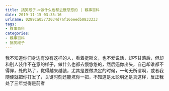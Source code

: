 ```yaml
---
title: 搞笑段子->做什么也都去慢悠悠的 | 糗事百科
date: 2019-11-15 03:35:16
urlname: 0289ca05773034d7af166eedb0833333
tags: 
- 糗事百科
categories:
- 糗事百科
- 搞笑段子
---
```

我不知道你们身边有没有这样的人，看着挺斯文，也不爱说话，却不甘落后，但却和别人装作不在意的样子，做什么也都去慢悠悠的，然后逼你出头，自己却谁都不得罪，处的熟了，觉得越来越装，尤其是要做决定的时候，一句无所谓啊，或者我随便就把你打发了，关键时刻还能坑你一把，不知道是太聪明还是真这样，反正我处了三年觉得是前者


